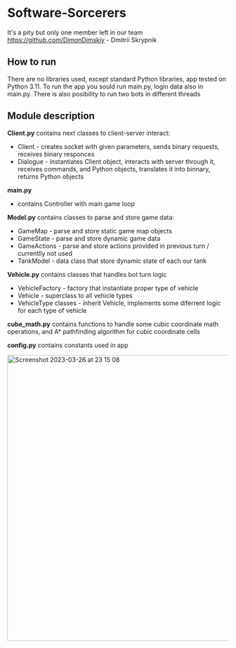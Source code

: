 # Software-Sorcerers
It's a pity but only one member left in our team
https://github.com/DimonDimskiy - Dmitrii Skrypnik
## How to run
There are no libraries used, except standard Python libraries, app tested on Python 3.11.
To run the app you sould run main.py, login data also in main.py. There is also posibility to run two bots in different threads
## Module description
**Client.py** contains next classes to client-server interact:
- Client - creates socket with given parameters, sends binary requests, receives binary responces
- Dialogue - instantiates Client object, interacts with server through it, receives commands, and Python objects, translates it into binnary, returns Python objects

**main.py** 
- contains Controller with main game loop

**Model.py** contains classes to parse and store game data:
- GameMap - parse and store static game map objects
- GameState - parse and store dynamic game data
- GameActions - parse and store actions provided in previous turn / currentlly not used
- TankModel - data class that store dynamic state of each our tank

**Vehicle.py** contains classes that handles bot turn logic
- VehicleFactory - factory that instantiate proper type of vehicle
- Vehicle  - superclass to all vehicle types
- VehicleType classes - inherit Vehicle, implements some diferrent logic for each type of vehicle

**cube_math.py** contains functions to handle some cubic coordinate math operations, and A* pathfinding algorithm for cubic coordinate cells

**config.py** contains constants used in app


<img width="651" alt="Screenshot 2023-03-26 at 23 15 08" src="https://user-images.githubusercontent.com/99563071/227805024-7e97d813-d841-4a15-a668-1431fb8b9cb8.png">
